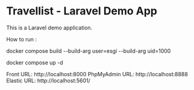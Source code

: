 # Travellist - Laravel Demo App

This is a Laravel demo application.

How to run :

docker compose build --build-arg user=esgi --build-arg uid=1000

docker compose up -d

Front URL: http://localhost:8000
PhpMyAdmin URL: http://localhost:8888
Elastic URL: http://localhost:5601/